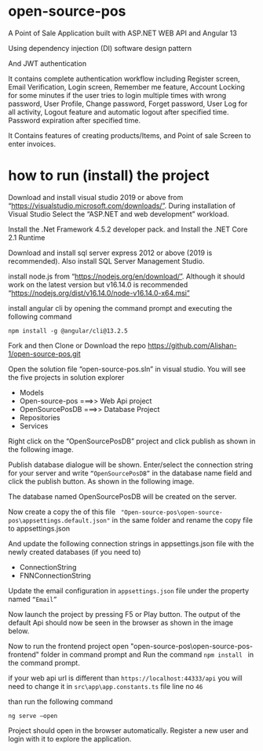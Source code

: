 # open-source-pos
A Point of Sale Application built with ASP.NET WEB API and Angular 13

Using  dependency injection (DI) software design pattern

And JWT authentication

It contains complete authentication workflow including Register screen, Email Verification, Login screen, Remember me feature, Account Locking for some minutes if the user tries to login multiple times with wrong password, User Profile, Change password, Forget password, User Log for all activity, Logout feature and automatic logout after specified time. Password expiration after specified time.

It Contains features of creating products/Items, and Point of sale Screen to enter invoices. 

# how to run (install) the project

Download and install visual studio 2019 or above  from “https://visualstudio.microsoft.com/downloads/”. During installation of Visual Studio Select the “ASP.NET and web development” workload.

Install the .Net Framework 4.5.2 developer pack. and
Install the .NET Core 2.1 Runtime

Download and install sql server express 2012 or above (2019 is recommended). Also install SQL Server Management Studio.


install node.js from “https://nodejs.org/en/download/”. Although it should work on the latest version but v16.14.0 is recommended “https://nodejs.org/dist/v16.14.0/node-v16.14.0-x64.msi” 

install angular cli by opening the command prompt and executing the following command
```
npm install -g @angular/cli@13.2.5
```
Fork and then Clone or Download the repo
https://github.com/Alishan-1/open-source-pos.git


Open the solution file “open-source-pos.sln” in visual studio. You will see the five projects in solution explorer
- Models 
- Open-source-pos ===>> Web Api project
- OpenSourcePosDB ===>> Database Project
- Repositories
- Services

Right click on the “OpenSourcePosDB” project and click publish as shown in the following image. 

Publish database dialogue will be shown.
Enter/select the connection string for your server and write `“OpenSourcePosDB”` in the database name field and click the publish button. As shown in the following image.

The database named OpenSourcePosDB will be created on the server.

Now create a copy the of this file ` "Open-source-pos\open-source-pos\appsettings.default.json"` in the same folder and rename the copy file to appsettings.json

And update the following connection strings in appsettings.json file with the newly created databases (if you need to)
- ConnectionString
- FNNConnectionString

Update the email configuration in `appsettings.json` file under the property named `“Email”`

Now launch the project by pressing F5 or Play button. The output of the default Api should now be seen in the browser as shown in the image below.

Now to run the frontend project open "open-source-pos\open-source-pos-frontend" folder in command prompt and Run the command 
```npm install ```
in the command prompt.

if your web api url is different than `https://localhost:44333/api`
you will need to change it in `src\app\app.constants.ts` file line no `46`

than run the following command
```
ng serve –open
```

Project should open in the browser automatically. Register a new user and login with it to explore the application.
